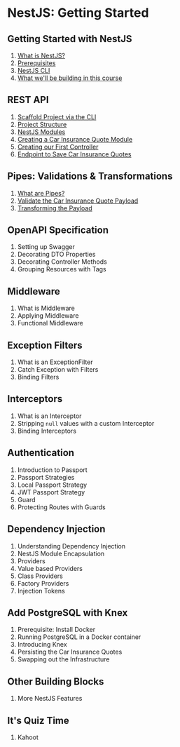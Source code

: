 # NestJS: Getting Started

## Getting Started with NestJS

1. [What is NestJS?](./docs/01-getting-started-with-nestjs.md)
1. [Prerequisites](./docs/01-getting-started-with-nestjs.md)
1. [NestJS CLI](./docs/01-getting-started-with-nestjs.md)
1. [What we'll be building in this course](./docs/01-getting-started-with-nestjs.md)

## REST API

1. [Scaffold Project via the CLI](./docs/02-rest-api.md)
2. [Project Structure](./docs/02-rest-api.md)
3. [NestJS Modules](./docs/02-rest-api.md)
4. [Creating a Car Insurance Quote Module](./docs/02-rest-api.md)
5. [Creating our First Controller](./docs/02-rest-api.md)
6. [Endpoint to Save Car Insurance Quotes](./docs/02-rest-api.md)

## Pipes: Validations & Transformations

1. [What are Pipes?](./docs/03-pipes-validations-and-transformations.md)
2. [Validate the Car Insurance Quote Payload](./docs/03-pipes-validations-and-transformations.md)
3. [Transforming the Payload](./docs/03-pipes-validations-and-transformations.md)

## OpenAPI Specification

1. Setting up Swagger
2. Decorating DTO Properties
3. Decorating Controller Methods
4. Grouping Resources with Tags

## Middleware

1. What is Middleware
2. Applying Middleware
3. Functional Middleware

## Exception Filters

1. What is an ExceptionFilter 
2. Catch Exception with Filters
2. Binding Filters

## Interceptors

1. What is an Interceptor
2. Stripping `null` values with a custom Interceptor
3. Binding Interceptors

## Authentication

1. Introduction to Passport
2. Passport Strategies
3. Local Passport Strategy
4. JWT Passport Strategy
5. Guard
6. Protecting Routes with Guards

## Dependency Injection

1. Understanding Dependency Injection
2. NestJS Module Encapsulation
3. Providers
4. Value based Providers
5. Class Providers
6. Factory Providers
7. Injection Tokens

## Add PostgreSQL with Knex

1. Prerequisite: Install Docker
2. Running PostgreSQL in a Docker container
3. Introducing Knex
4. Persisting the Car Insurance Quotes
5. Swapping out the Infrastructure

## Other Building Blocks

1. More NestJS Features

## It's Quiz Time

1. Kahoot
